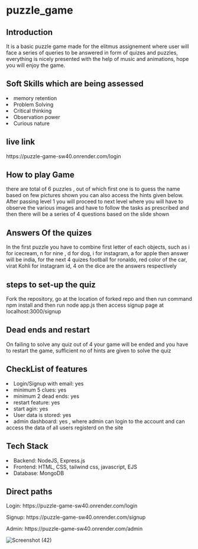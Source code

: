 # puzzle_game
<h2>Introduction</h2>
It is a basic puzzle game made for the elitmus assignement where user will face a series of queries to be answered in form of quizes and puzzles, everything is nicely presented with the help of music and animations, hope you will enjoy the game.

<h2>Soft Skills which are being assessed</h2>
<li>memory retention</li>
<li>Problem Solving </li>
<li>Critical thinking</li>
<li>Observation power</li>
<li>Curious nature</li>

<h2>live link</h2>
https://puzzle-game-sw40.onrender.com/login

<h2>How to play Game</h2>
<p>there are total of 6 puzzles , out of which first one is to guess the name based on few pictures shown you can also access the hints given below.
After passing level 1 you will proceed to next level where you will have to observe the various images and have to follow the tasks as prescribed and then there will be a series of 4 questions based on the slide shown</p>

<h2>Answers Of the quizes</h2>
<p>In the first puzzle you have to combine first letter of each objects, such as i for icecream, n for nine , d for dog, i for instagram, a for apple then answer will be india,  for the next 4 quizes football for ronaldo, red color of the car, virat Kohli for instagram id, 4 on the dice are the answers respectively</p>
 <h2> steps to set-up the quiz</h2>
 <p>Fork the repository, go at the location of forked repo and then run command npm install and then run node app.js
 then access signup page at localhost:3000/signup  </p>
<h2>Dead ends and restart </h2>
<p>On failing to solve any quiz out of 4 your game will be ended and you have to restart the game, sufficient no of hints are given to solve the quiz</p>

<h2>CheckList of features</h2>
<li>Login/Signup with email: yes</li>
<li>minimum 5 clues: yes</li>
<li>minimum 2 dead ends: yes</li>
<li>restart feature: yes</li>
<li>start agin: yes</li>
<li>User data is stored: yes</li>
<li>admin dashboard: yes , where admin can login to the account and can access the data of all users registerd on the site</li>

<h2>Tech Stack</h2>
<li>Backend: NodeJS, Express.js</li>
<li>Frontend: HTML, CSS, tailwind css, javascript, EJS</li>
<li>Database: MongoDB </li>
<h2>Direct paths</h2>
<p>Login: https://puzzle-game-sw40.onrender.com/login</p>
<p>Signup:  https://puzzle-game-sw40.onrender.com/signup</p>
<p>Admin: https://puzzle-game-sw40.onrender.com/admin </p>


![Screenshot (42)](https://github.com/shrajan9696/puzzle_game/assets/89202642/1e5e994f-7dc4-4815-9f51-9cac0e80cf4d)




